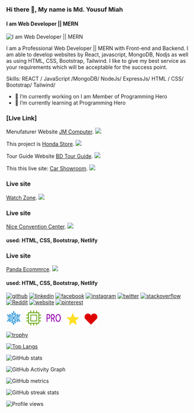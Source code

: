 ### Hi there 👋, My name is Md. Yousuf Miah
#### I am Web Developer || MERN
![I am Web Developer || MERN](https://media-exp1.licdn.com/dms/image/C4D16AQEd4wqnCDBZDA/profile-displaybackgroundimage-shrink_200_800/0/1654089685891?e=1659571200&v=beta&t=AswW0Iu_L_oOMOGpx8qOaQkmnlCxwWqYs9IZPWUkLTc)

I am a Professional Web Developer || MERN with Front-end and Backend. I am able to develop websites by React, javascript, MongoDB, Nodjs as well as using HTML, CSS, Bootstrap, Tailwind. I like to give my best service as your requirements which will be acceptable for the success point. 

Skills: REACT / JavaScript /MongoDB/ NodeJs/ ExpressJs/ HTML / CSS/ Bootstrap/ Tailwind/

- 🔭 I’m currently working on I am Member of Programming Hero 
- 🌱 I’m currently learning at Programming Hero 

### [Live Link]

Menufaturer Website [JM Computer](https://tools-478a3.web.app).
<a href="https://tools-478a3.web.app" target="_blank"><img src='https://user-images.githubusercontent.com/71017764/171981544-a81d4501-ba8e-45d2-baea-89f23a2319e8.png'> </a>

This project is [Honda Store](https://honda-app-91b97.web.app).
<a href="https://honda-app-91b97.web.app" target="_blank"><img src='https://user-images.githubusercontent.com/71017764/171545984-e4189441-dd36-434f-bb9b-c63d76d2628d.png'> </a>

Tour Guide Website [BD Tour Guide](https://bd-tour-c7c18.web.app).
<a href="https://bd-tour-c7c18.web.app" target="_blank"><img src='https://user-images.githubusercontent.com/71017764/171771955-5c82cafb-d58b-4eef-839d-700caefca18d.png'> </a>

This this live site: [Car Showroom](https://car-app-yousuf.netlify.app).
<a href="https://car-app-yousuf.netlify.app" target="_blank"><img src='https://user-images.githubusercontent.com/71017764/171781472-235efc5c-9e1f-41a3-9d69-4ab0b7c85009.png'> </a>

### Live site
[Watch Zone](https://watch-zone-yousuf.netlify.app).
<a href='https://watch-zone-yousuf.netlify.app' target='_blank'><img src='https://user-images.githubusercontent.com/71017764/172279918-4ea2f494-00ee-4422-b15e-f7ecbb11790c.png'> </a>

### Live site
[Nice Convention Center](https://convention-center-yousuf.netlify.app).
<a href='https://convention-center-yousuf.netlify.app' target='_blank'><img src='https://user-images.githubusercontent.com/71017764/172515099-04fde313-7c66-46ef-8085-4ccddd6c2a78.png'> </a>

#### used: HTML, CSS, Bootstrap, Netlify


### Live site
[Panda Ecommrce](https://panda-ecommerce-yousuf.netlify.app).
<a href='https://panda-ecommerce-yousuf.netlify.app' target='_blank'><img src='https://user-images.githubusercontent.com/71017764/172516190-43054401-7527-4ff0-9d36-53e160e7cf87.png'> </a>

#### used: HTML, CSS, Bootstrap, Netlify

[<img src='https://cdn.jsdelivr.net/npm/simple-icons@3.0.1/icons/github.svg' alt='github' height='40'>](https://github.com/yousufmiah)  [<img src='https://cdn.jsdelivr.net/npm/simple-icons@3.0.1/icons/linkedin.svg' alt='linkedin' height='40'>](https://www.linkedin.com/in/https://www.linkedin.com/in/yousufmiah//)  [<img src='https://cdn.jsdelivr.net/npm/simple-icons@3.0.1/icons/facebook.svg' alt='facebook' height='40'>](https://www.facebook.com/https://www.facebook.com/yousufmiahm)  [<img src='https://cdn.jsdelivr.net/npm/simple-icons@3.0.1/icons/instagram.svg' alt='instagram' height='40'>](https://www.instagram.com/https://www.instagram.com/yousufmiahm//)  [<img src='https://cdn.jsdelivr.net/npm/simple-icons@3.0.1/icons/twitter.svg' alt='twitter' height='40'>](https://twitter.com/https://twitter.com/yousufmiahbd)  [<img src='https://cdn.jsdelivr.net/npm/simple-icons@3.0.1/icons/stackoverflow.svg' alt='stackoverflow' height='40'>](https://stackoverflow.com/users/https://stackoverflow.com/users/14247518/md-yousuf-miah)  [<img src='https://cdn.jsdelivr.net/npm/simple-icons@3.0.1/icons/reddit.svg' alt='Reddit' height='40'>](https://www.reddit.com/user/https://www.reddit.com/user/yousufweb)  [<img src='https://cdn.jsdelivr.net/npm/simple-icons@3.0.1/icons/icloud.svg' alt='website' height='40'>](www.yousufmiah.com)  [<img src='https://cdn.jsdelivr.net/npm/simple-icons@3.0.1/icons/pinterest.svg' alt='pinterest' height='40'>](https://www.pinterest.com/yousufmiahm/)  

<a href='https://archiveprogram.github.com/'><img src='https://raw.githubusercontent.com/acervenky/animated-github-badges/master/assets/acbadge.gif' width='40' height='40'></a> <a href='https://docs.github.com/en/developers'><img src='https://raw.githubusercontent.com/acervenky/animated-github-badges/master/assets/devbadge.gif' width='40' height='40'></a> <a href='https://github.com/pricing'><img src='https://raw.githubusercontent.com/acervenky/animated-github-badges/master/assets/pro.gif' width='40' height='40'></a> <a href='https://stars.github.com/'><img src='https://raw.githubusercontent.com/acervenky/animated-github-badges/master/assets/starbadge.gif' width='35' height='35'></a> <a href='https://docs.github.com/en/github/supporting-the-open-source-community-with-github-sponsors'><img src='https://raw.githubusercontent.com/acervenky/animated-github-badges/master/assets/sponsorbadge.gif' width='35' height='35'></a> 

[![trophy](https://github-profile-trophy.vercel.app/?username=yousufmiah)](https://github.com/ryo-ma/github-profile-trophy)

[![Top Langs](https://github-readme-stats.vercel.app/api/top-langs/?username=yousufmiah)](https://github.com/anuraghazra/github-readme-stats)

![GitHub stats](https://github-readme-stats.vercel.app/api?username=yousufmiah&show_icons=true&count_private=true)  

![GitHub Activity Graph](https://activity-graph.herokuapp.com/graph?username=yousufmiah)  

![GitHub metrics](https://metrics.lecoq.io/yousufmiah)  

![GitHub streak stats](https://github-readme-streak-stats.herokuapp.com/?user=yousufmiah)  

![Profile views](https://gpvc.arturio.dev/yousufmiah)  
